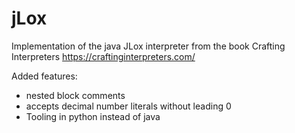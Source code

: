 # jLox
Implementation of the java JLox interpreter from the book Crafting Interpreters https://craftinginterpreters.com/

Added features:  
 - nested block comments
 - accepts decimal number literals without leading 0
 - Tooling in python instead of java
